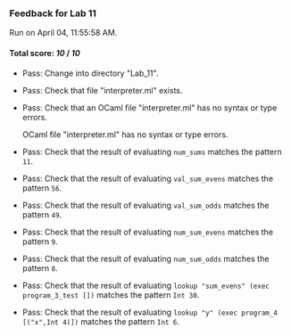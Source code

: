 ### Feedback for Lab 11

Run on April 04, 11:55:58 AM.

#### Total score: _10_ / _10_

+ Pass: Change into directory "Lab_11".

+ Pass: Check that file "interpreter.ml" exists.

+ Pass: Check that an OCaml file "interpreter.ml" has no syntax or type errors.

    OCaml file "interpreter.ml" has no syntax or type errors.



+ Pass: Check that the result of evaluating `num_sums` matches the pattern `11`.

   



+ Pass: Check that the result of evaluating `val_sum_evens` matches the pattern `56`.

   



+ Pass: Check that the result of evaluating `val_sum_odds` matches the pattern `49`.

   



+ Pass: Check that the result of evaluating `num_sum_evens` matches the pattern `9`.

   



+ Pass: Check that the result of evaluating `num_sum_odds` matches the pattern `8`.

   



+ Pass: Check that the result of evaluating `lookup "sum_evens" (exec program_3_test [])` matches the pattern `Int 30`.

   



+ Pass: Check that the result of evaluating `lookup "y" (exec program_4 [("x",Int 4)])` matches the pattern `Int 6`.

   



